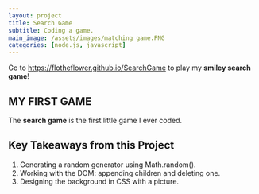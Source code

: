```yaml
---
layout: project
title: Search Game
subtitle: Coding a game.
main_image: /assets/images/matching game.PNG
categories: [node.js, javascript]
---
```

Go to <https://flotheflower.github.io/SearchGame> to play my **smiley search game**!  

## MY FIRST GAME

The **search game** is the first little game I ever coded.  


## Key Takeaways from this Project

1. Generating a random generator using Math.random().
2. Working with the DOM: appending children and deleting one. 
3. Designing the background in CSS with a picture. 

